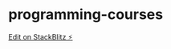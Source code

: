 # programming-courses

[Edit on StackBlitz ⚡️](https://stackblitz.com/edit/programming-courses-8whbph)